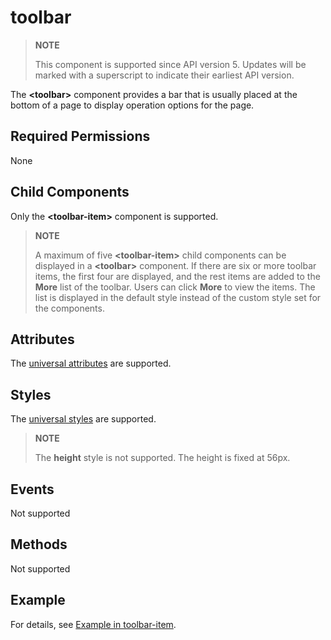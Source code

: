 # toolbar

>  **NOTE**
>
>  This component is supported since API version 5. Updates will be marked with a superscript to indicate their earliest API version.

The **\<toolbar>** component provides a bar that is usually placed at the bottom of a page to display operation options for the page.


## Required Permissions

None


## Child Components

Only the **\<toolbar-item>** component is supported.

>  **NOTE**
>
>  A maximum of five **\<toolbar-item>** child components can be displayed in a **\<toolbar>** component. If there are six or more toolbar items, the first four are displayed, and the rest items are added to the **More** list of the toolbar. Users can click **More** to view the items. The list is displayed in the default style instead of the custom style set for the <toolbar-item> components.


## Attributes

The [universal attributes](../arkui-js/js-components-common-attributes.md) are supported.


## Styles

The [universal styles](../arkui-js/js-components-common-styles.md) are supported.

>  **NOTE**
>
>  The **height** style is not supported. The height is fixed at 56px.


## Events

Not supported


## Methods

Not supported


## Example

For details, see [Example in toolbar-item](../arkui-js/js-components-basic-toolbar-item.md).
